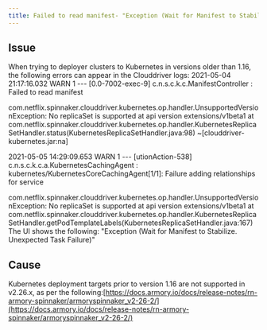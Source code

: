```yaml
---
title: Failed to read manifest- "Exception (Wait for Manifest to Stabilize. Unexpected Task Failure)"
---
```


## Issue
When trying to deployer clusters to Kubernetes in versions older than 1.16, the following errors can appear in the Clouddriver logs:
2021-05-04 21:17:16.032 WARN 1 --- [0.0-7002-exec-9] c.n.s.c.k.c.ManifestController : Failed to read manifest

com.netflix.spinnaker.clouddriver.kubernetes.op.handler.UnsupportedVersionException: No replicaSet is supported at api version extensions/v1beta1
at com.netflix.spinnaker.clouddriver.kubernetes.op.handler.KubernetesReplicaSetHandler.status(KubernetesReplicaSetHandler.java:98) ~[clouddriver-kubernetes.jar:na]


2021-05-05 14:29:09.653 WARN 1 --- [utionAction-538] c.n.s.c.k.c.a.KubernetesCachingAgent : kubernetes/KubernetesCoreCachingAgent[1/1]: Failure adding relationships for service

com.netflix.spinnaker.clouddriver.kubernetes.op.handler.UnsupportedVersionException: No replicaSet is supported at api version extensions/v1beta1
at com.netflix.spinnaker.clouddriver.kubernetes.op.handler.KubernetesReplicaSetHandler.getPodTemplateLabels(KubernetesReplicaSetHandler.java:167)
The UI shows the following: "Exception (Wait for Manifest to Stabilize. Unexpected Task Failure)"


## Cause
Kubernetes deployment targets prior to version 1.16 are not supported in v2.26.x, as per the following:[https://docs.armory.io/docs/release-notes/rn-armory-spinnaker/armoryspinnaker_v2-26-2/](https://docs.armory.io/docs/release-notes/rn-armory-spinnaker/armoryspinnaker_v2-26-2/)

